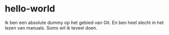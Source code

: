 # hello-world

Ik ben een absolute dummy op het gebied van Git.
En ben heel slecht in het lezen van manuals.
Soms wil ik teveel doen.